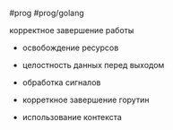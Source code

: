 #prog #prog/golang  

корректное завершение работы
- освобождение ресурсов
- целостность данных перед выходом

- обработка сигналов
- корреткное завершение горутин
- использование контекста